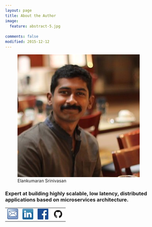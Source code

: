 ```yaml
---
layout: page
title: About the Author
image:
  feature: abstract-5.jpg

comments: false
modified: 2015-12-12
---
```



<figure class="half center">
<img src="/images/photo.png"/>
<figcaption>Elankumaran Srinivasan</figcaption>
</figure>


### Expert at building highly scalable, low latency, distributed applications based on microservices architecture.

<div align="center">
<table>
<tr>
<td border="1px"><a href="mailto:elang2@gmail.com"><img src="/images/about/email.png"/></a></td>
<td><a href="https://www.linkedin.com/in/elankumaran-srinivasan-290851a4"><img src="/images/about/linkedin.gif"/></a></td>
<td><a href="https://www.facebook.com/elang.kumaran.7"><img src="/images/about/facebook.jpg"/></a></td>
<td><a href="http://github.com/elang2"><img src="/images/about/git.png"/></a></td>
</tr>
<tr>

</tr>
</table>
</div>